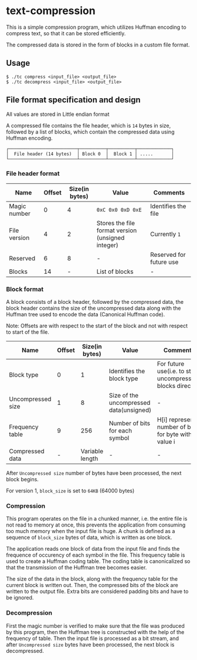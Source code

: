 # text-compression

This is a simple compression program, which utilizes Huffman encoding to compress text, so that it
can be stored efficiently.

The compressed data is stored in the form of blocks in a custom file format.

## Usage

```
$ ./tc compress <input_file> <output_file>
$ ./tc decompress <input_file> <output_file>
```

## File format specification and design

All values are stored in Little endian format

A compressed file contains the file header, which is `14` bytes in size, followed by a list of blocks, which contain the compressed data using Huffman encoding.

```
┌──────────────────────────┬──────────┬──────────┬─────────────┐
│  File header (14 bytes)  │ Block 0  │  Block 1 │ .....       │
└──────────────────────────┴──────────┴──────────┴─────────────┘
```

### File header format
|Name|Offset|Size(in bytes)|Value|Comments|
|----|------|--------------|-----|--------|
|Magic number|0|4|`0xC 0x0 0xD 0xE`|Identifies the file|
|File version|4|2|Stores the file format version (unsigned integer)|Currently `1`|
|Reserved|6|8|-|Reserved for future use|
|Blocks|14|-|List of blocks|-|

### Block format
A block consists of a block header, followed by the compressed data, the block header contains the size of the uncompressed data along with the Huffman tree used to encode the data (Canonical Huffman code).

Note: Offsets are with respect to the start of the block and not with respect to start of the file.

|Name|Offset|Size(in bytes)|Value|Comments|
|----|------|--------------|-----|--------|
|Block type|0|1|Identifies the block type|For future use(i.e. to store uncompressible blocks directly)|
|Uncompressed size|1|8|Size of the uncompressed data(unsigned)|-|
|Frequency table|9|256|Number of bits for each symbol|H[i] represents number of bits for byte with value i|
|Compressed data|-|Variable length|-|-

After `Uncompressed size` number of bytes have been processed, the next block begins.

For version 1, `block_size` is set to `64KB` (64000 bytes)

### Compression
This program operates on the file in a chunked manner, i.e. the entire file is not read to memory at once, this prevents the application from consuming too much memory when the input file is huge. A chunk is defined as a sequence of `block_size` bytes of data, which is written as one block. 

The application reads one block of data from the input file and finds the frequence of occurency of each symbol in the file. This frequency table is used to create a Huffman coding table. The coding table is canonicalized so that the transmission of the Huffman tree becomes easier.

The size of the data in the block, along with the frequency table for the current block is written out. Then, the compressed bits of the block are written to the output file. Extra bits are considered padding bits and have to be ignored.

### Decompression
First the magic number is verified to make sure that the file was produced by this program, then the Huffman tree is constructed with the help of the frequency of table. Then the input file is processed as a bit stream, and after `Uncompressed size` bytes have been processed, the next block is decompressed.